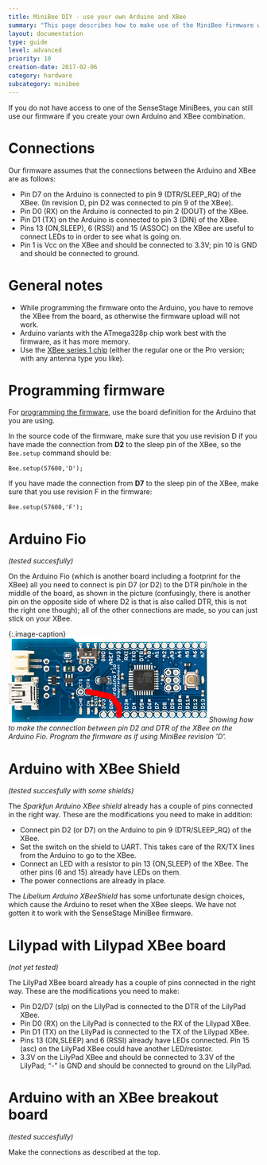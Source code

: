 ```yaml
---
title: MiniBee DIY - use your own Arduino and XBee
summary: "This page describes how to make use of the MiniBee firmware with your own Arduino and XBee combination."
layout: documentation
type: guide
level: advanced
priority: 10
creation-date: 2017-02-06
category: hardware
subcategory: minibee
---
```


If you do not have access to one of the SenseStage MiniBees, you can still use our firmware if you create your own Arduino and XBee combination.

# Connections

Our firmware assumes that the connections between the Arduino and XBee are as follows:

* Pin D7 on the Arduino is connected to pin 9 (DTR/SLEEP_RQ) of the XBee. (In revision D, pin D2 was connected to pin 9 of the XBee).
* Pin D0 (RX) on the Arduino is connected to pin 2 (DOUT) of the XBee.
* Pin D1 (TX) on the Arduino is connected to pin 3 (DIN) of the XBee.
* Pins 13 (ON,SLEEP), 6 (RSSI) and 15 (ASSOC) on the XBee are useful to connect LEDs to in order to see what is going on.
* Pin 1 is Vcc on the XBee and should be connected to 3.3V; pin 10 is GND and should be connected to ground.

# General notes

* While programming the firmware onto the Arduino, you have to remove the XBee from the board, as otherwise the firmware upload will not work.
* Arduino variants with the ATmega328p chip work best with the firmware, as it has more memory.
* Use the [XBee series 1 chip](xbee-choice-and-configuration) (either the regular one or the Pro version; with any antenna type you like).


# Programming firmware

For [programming the firmware](prepare-the-arduino-ide-for-use-with-sense-stage), use the board definition for the Arduino that you are using.

In the source code of the firmware, make sure that you use revision D if you have made the connection from **D2** to the sleep pin of the XBee, so the `Bee.setup` command should be:

```
Bee.setup(57600,'D');
```


If you have  made the connection from **D7** to the sleep pin of the XBee, make sure that you use revision F in the firmware:

```
Bee.setup(57600,'F');
```

# Arduino Fio

*(tested succesfully)*

On the Arduino Fio (which is another board including a footprint for the XBee) all you need to connect is pin D7 (or D2) to the DTR pin/hole in the middle of the board, as shown in the picture (confusingly, there is another pin on the opposite side of where D2 is that is also called DTR, this is not the right one though); all of the other connections are made, so you can just stick on your XBee.

{:.image-caption}
![](/img/ArduinoFio_minibee.jpg)
*Showing how to make the connection between pin D2 and DTR of the XBee on the Arduino Fio. Program the firmware as if using MiniBee revision 'D'.*

# Arduino with XBee Shield

*(tested succesfully with some shields)*

The *Sparkfun Arduino XBee shield* already has a couple of pins connected in the right way. These are the modifications you need to make in addition:

* Connect pin D2 (or D7) on the Arduino to pin 9 (DTR/SLEEP_RQ) of the XBee.
* Set the switch on the shield to UART. This takes care of the RX/TX lines from the Arduino to go to the XBee.
* Connect an LED with a resistor to pin 13 (ON,SLEEP) of the XBee. The other pins (6 and 15) already have LEDs on them.
* The power connections are already in place.

The *Libelium Arduino XBeeShield* has some unfortunate design choices, which cause the Arduino to reset when the XBee sleeps. We have not gotten it to work with the SenseStage MiniBee firmware.

# Lilypad with Lilypad XBee board

*(not yet tested)*

The LilyPad XBee board already has a couple of pins connected in the right way. These are the modifications you need to make:

* Pin D2/D7 (slp) on the LilyPad is connected to the DTR of the LilyPad XBee.
* Pin D0 (RX) on the LilyPad is connected to the RX of the Lilypad XBee.
* Pin D1 (TX) on the LilyPad is connected to the TX of the Lilypad XBee.
* Pins 13 (ON,SLEEP) and 6 (RSSI) already have LEDs connected. Pin 15 (asc) on the LilyPad XBee could have another LED/resistor.
* 3.3V on the LilyPad XBee and should be connected to 3.3V of the LilyPad; “-” is GND and should be connected to ground on the LilyPad.

# Arduino with an XBee breakout board

*(tested succesfully)*

Make the connections as described at the top.
